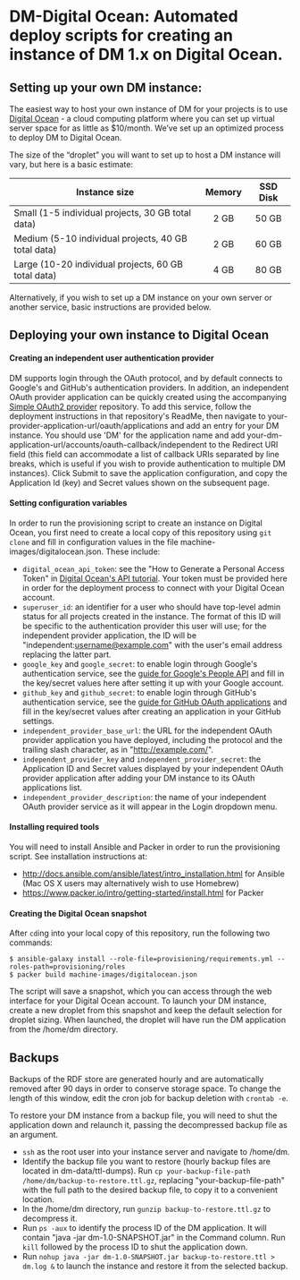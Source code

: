 DM-Digital Ocean: Automated deploy scripts for creating an instance of DM 1.x on Digital Ocean.
============================================

Setting up your own DM instance:
-------------

The easiest way to host your own instance of DM for your projects is to use [Digital Ocean](https://www.digitalocean.com/) - a cloud computing platform where you can set up virtual server space for as little as $10/month. We’ve set up an optimized process to deploy DM to Digital Ocean.

The size of the “droplet” you will want to set up to host a DM instance will vary, but here is a basic estimate:

| Instance size                                       | Memory | SSD Disk |
| --------------------------------------------------- |:------:|:--------:|
| Small (1-5 individual projects, 30 GB total data)   | 2 GB   | 50 GB    |
| Medium (5-10 individual projects, 40 GB total data) | 2 GB   | 60 GB    |
| Large (10-20 individual projects, 60 GB total data) | 4 GB   | 80 GB    |

Alternatively, if you wish to set up a DM instance on your own server or another service, basic instructions are provided below.

Deploying your own instance to Digital Ocean
--------------

#### Creating an independent user authentication provider
DM supports login through the OAuth protocol, and by default connects to Google's and GitHub's authentication providers. In addition, an independent OAuth provider application can be quickly created using the accompanying [Simple OAuth2 provider](https://github.com/performant-software/oauth-provider) repository. To add this service, follow the deployment instructions in that repository's ReadMe, then navigate to your-provider-application-url/oauth/applications and add an entry for your DM instance. You should use 'DM' for the application name and add your-dm-application-url/accounts/oauth-callback/independent to the Redirect URI field (this field can accommodate a list of callback URIs separated by line breaks, which is useful if you wish to provide authentication to multiple DM instances). Click Submit to save the application configuration, and copy the Application Id (key) and Secret values shown on the subsequent page.

#### Setting configuration variables
In order to run the provisioning script to create an instance on Digital Ocean, you first need to create a local copy of this repository using `git clone` and fill in configuration values in the file machine-images/digitalocean.json. These include:
- `digital_ocean_api_token`: see the "How to Generate a Personal Access Token" in [Digital Ocean's API tutorial](https://www.digitalocean.com/community/tutorials/how-to-use-the-digitalocean-api-v2). Your token must be provided here in order for the deployment process to connect with your Digital Ocean account.
- `superuser_id`: an identifier for a user who should have top-level admin status for all projects created in the instance. The format of this ID will be specific to the authentication provider this user will use; for the independent provider application, the ID will be "independent:username@example.com" with the user's email address replacing the latter part.
- `google_key` and `google_secret`: to enable login through Google's authentication service, see the [guide for Google's People API](https://developers.google.com/people/v1/getting-started) and fill in the key/secret values here after setting it up with your Google account.
- `github_key` and `github_secret`: to enable login through GitHub's authentication service, see the [guide for GitHub OAuth applications](https://developer.github.com/apps/building-oauth-apps/creating-an-oauth-app/) and fill in the key/secret values after creating an application in your GitHub settings.
- `independent_provider_base_url`: the URL for the independent OAuth provider application you have deployed, including the protocol and the trailing slash character, as in "http://example.com/".
- `independent_provider_key` and `independent_provider_secret`: the Application ID and Secret values displayed by your independent OAuth provider application after adding your DM instance to its OAuth applications list.
- `independent_provider_description`: the name of your independent OAuth provider service as it will appear in the Login dropdown menu.

#### Installing required tools
You will need to install Ansible and Packer in order to run the provisioning script. See installation instructions at:
- http://docs.ansible.com/ansible/latest/intro_installation.html for Ansible (Mac OS X users may alternatively wish to use Homebrew)
- https://www.packer.io/intro/getting-started/install.html for Packer

#### Creating the Digital Ocean snapshot
After `cd`ing into your local copy of this repository, run the following two commands:

    $ ansible-galaxy install --role-file=provisioning/requirements.yml --roles-path=provisioning/roles
    $ packer build machine-images/digitalocean.json

The script will save a snapshot, which you can access through the web interface for your Digital Ocean account. To launch your DM instance, create a new droplet from this snapshot and keep the default selection for droplet sizing. When launched, the droplet will have run the DM application from the /home/dm directory.


Backups
-------
Backups of the RDF store are generated hourly and are automatically removed after 90 days in order to conserve storage space. To change the length of this window, edit the cron job for backup deletion with `crontab -e`.

To restore your DM instance from a backup file, you will need to shut the application down and relaunch it, passing the decompressed backup file as an argument.
- `ssh` as the root user into your instance server and navigate to /home/dm.
- Identify the backup file you want to restore (hourly backup files are located in dm-data/ttl-dumps). Run `cp your-backup-file-path /home/dm/backup-to-restore.ttl.gz`, replacing "your-backup-file-path" with the full path to the desired backup file, to copy it to a convenient location.
- In the /home/dm directory, run `gunzip backup-to-restore.ttl.gz` to decompress it.
- Run `ps -aux` to identify the process ID of the DM application. It will contain "java -jar dm-1.0-SNAPSHOT.jar" in the Command column. Run `kill` followed by the process ID to shut the application down.
- Run `nohup java -jar dm-1.0-SNAPSHOT.jar backup-to-restore.ttl > dm.log &` to launch the instance and restore it from the selected backup.
